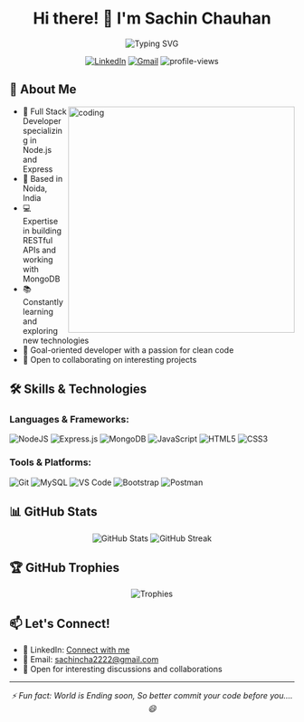 # <div align="center">Hi there! 👋 I'm Sachin Chauhan</div>
<div align="center">
  <img src="https://readme-typing-svg.herokuapp.com?font=Fira+Code&weight=500&size=25&pause=1000&color=3F97F7&center=true&vCenter=true&width=600&lines=Full+Stack+Developer;Node.js+%7C+Express+%7C+MongoDB;Always+learning+new+things!" alt="Typing SVG" />
</div>

<p align="center">
  <a href="https://www.linkedin.com/in/sachin-chauhan/"><img src="https://img.shields.io/badge/LinkedIn-0077B5?style=for-the-badge&logo=linkedin&logoColor=white" alt="LinkedIn"></a>
  <a href="mailto:sachincha2222@gmail.com"><img src="https://img.shields.io/badge/Gmail-D14836?style=for-the-badge&logo=gmail&logoColor=white" alt="Gmail"></a>
  <img src="https://komarev.com/ghpvc/?username=sachinchauhan29&label=Profile%20views&color=0e75b6&style=flat" alt="profile-views">
</p>

## 💫 About Me
<img align="right" alt="coding" width="400" src="https://user-images.githubusercontent.com/56001279/169039511-a3887a25-f6aa-449c-a269-82372aaa8618.gif"/>

- 🌟 Full Stack Developer specializing in Node.js and Express
- 🏢 Based in Noida, India
- 💻 Expertise in building RESTful APIs and working with MongoDB
- 📚 Constantly learning and exploring new technologies
- 🎯 Goal-oriented developer with a passion for clean code
- 🤝 Open to collaborating on interesting projects

## 🛠️ Skills & Technologies

### Languages & Frameworks:
![NodeJS](https://img.shields.io/badge/Node.js-339933?style=for-the-badge&logo=nodedotjs&logoColor=white)
![Express.js](https://img.shields.io/badge/Express.js-000000?style=for-the-badge&logo=express&logoColor=white)
![MongoDB](https://img.shields.io/badge/MongoDB-4EA94B?style=for-the-badge&logo=mongodb&logoColor=white)
![JavaScript](https://img.shields.io/badge/JavaScript-F7DF1E?style=for-the-badge&logo=javascript&logoColor=black)
![HTML5](https://img.shields.io/badge/HTML5-E34F26?style=for-the-badge&logo=html5&logoColor=white)
![CSS3](https://img.shields.io/badge/CSS3-1572B6?style=for-the-badge&logo=css3&logoColor=white)

### Tools & Platforms:
![Git](https://img.shields.io/badge/Git-F05032?style=for-the-badge&logo=git&logoColor=white)
![MySQL](https://img.shields.io/badge/MySQL-00000F?style=for-the-badge&logo=mysql&logoColor=white)
![VS Code](https://img.shields.io/badge/VS_Code-0078D4?style=for-the-badge&logo=visual%20studio%20code&logoColor=white)
![Bootstrap](https://img.shields.io/badge/Bootstrap-563D7C?style=for-the-badge&logo=bootstrap&logoColor=white)
![Postman](https://img.shields.io/badge/Postman-FF6C37?style=for-the-badge&logo=postman&logoColor=white)

## 📊 GitHub Stats

<div align="center">
  <img src="https://github-readme-stats.vercel.app/api?username=sachinchauhan29&show_icons=true&theme=radical" alt="GitHub Stats" />
  <img src="https://github-readme-streak-stats.herokuapp.com/?user=sachinchauhan29&theme=radical" alt="GitHub Streak" />
</div>

## 🏆 GitHub Trophies
<div align="center">
  <img src="https://github-profile-trophy.vercel.app/?username=sachinchauhan29&theme=radical&row=1&column=6" alt="Trophies" />
</div>

## 📫 Let's Connect!
- 💼 LinkedIn: [Connect with me](https://www.linkedin.com/in/sachin-chauhan/)
- 📧 Email: sachincha2222@gmail.com
- 💬 Open for interesting discussions and collaborations

---
<div align="center">
  <i>⚡ Fun fact: World is Ending soon, So better commit your code before you.... 😄</i>
</div>
